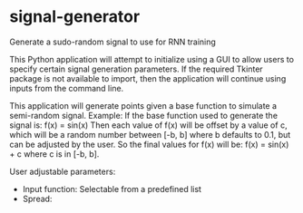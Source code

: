 # signal-generator
Generate a sudo-random signal to use for RNN training

This Python application will attempt to initialize using a GUI to allow users to specify certain signal generation parameters.  If the required Tkinter package is not available to import, then the application will continue using inputs from the command line.

This application will generate points given a base function to simulate a semi-random signal.
Example:
If the base function used to generate the signal is: f(x) = sin(x)
Then each value of f(x) will be offset by a value of c, which will be a random number between [-b, b] where b defaults to 0.1, but can be adjusted by the user. So the final values for f(x) will be:
f(x) = sin(x) + c 
where c is in [-b, b].


User adjustable parameters:
- Input function: Selectable from a predefined list
- Spread: 

